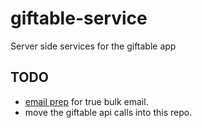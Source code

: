 # giftable-service
Server side services for the giftable app


## TODO
* [email prep](https://github.com/nodemailer/nodemailer#delivering-bulk-mail) for true bulk email.
* move the giftable api calls into this repo.
